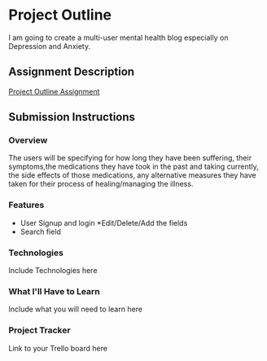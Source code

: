 # Project Outline
I am going to create a multi-user mental health blog especially on Depression and Anxiety. 

## Assignment Description
[Project Outline Assignment](https://education.launchcode.org/liftoff/modules/assignments/project-outline)

## Submission Instructions

### Overview
The users will be specifying for how long they have been suffering, their symptoms,the medications they have took in the past and taking currently, the side effects of those medications, any alternative measures they have taken for their process of healing/managing the illness.
### Features
* User Signup and login
*Edit/Delete/Add the fields
* Search field
### Technologies
Include Technologies here
### What I'll Have to Learn
Include what you will need to learn here
### Project Tracker
Link to your Trello board here
